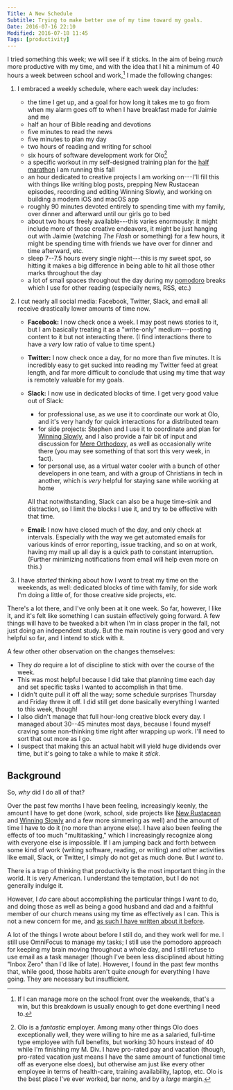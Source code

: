 ```yaml
---
Title: A New Schedule
Subtitle: Trying to make better use of my time toward my goals.
Date: 2016-07-16 22:10
Modified: 2016-07-18 11:45
Tags: [productivity]
---
```


I tried something this week; we will see if it sticks. In the aim of being *much* more productive with my time, and with the idea that I hit a minimum of 40 hours a week between school and work,[^40-hours] I made the following changes:

1. I embraced a weekly schedule, where each week day includes:
    - the time I get up, and a goal for how long it takes me to go from when my alarm goes off to when I have breakfast made for Jaimie and me
    - half an hour of Bible reading and devotions
    - five minutes to read the news
    - five minutes to plan my day
    - two hours of reading and writing for school
    - six hours of software development work for Olo[^olo-hours]
    - a specific workout in my self-designed training plan for the [half marathon][city of oaks] I am running this fall
    - an hour dedicated to creative projects I am working on---I'll fill this with things like writing blog posts, prepping New Rustacean episodes, recording and editing Winning Slowly, and working on building a modern iOS and macOS app
    - roughly 90 minutes devoted entirely to spending time with my family, over dinner and afterward until our girls go to bed
    - about two hours freely available---this varies enormously: it might include more of those creative endeavors, it might be just hanging out with Jaimie (watching _The Flash_ or something) for a few hours, it might be spending time with friends we have over for dinner and time afterward, etc.
    - sleep 7--7.5 hours every single night---this is my sweet spot, so hitting it makes a big difference in being able to hit all those other marks throughout the day
    - a lot of small spaces throughout the day during my [pomodoro] breaks which I use for other reading (especially news, RSS, etc.)

2. I cut nearly all social media: Facebook, Twitter, Slack, and email all receive drastically lower amounts of time now.
    - **Facebook:** I now check once a week. I may post news stories to it, but I am basically treating it as a "write-only" medium---posting content to it but not interacting there. (I find interactions there to have a *very* low ratio of value to time spent.)
    - **Twitter:** I now check once a day, for no more than five minutes. It is incredibly easy to get sucked into reading my Twitter feed at great length, and far more difficult to conclude that using my time that way is remotely valuable for my goals.
    - **Slack:** I now use in dedicated blocks of time. I get very good value out of Slack:
        + for professional use, as we use it to coordinate our work at Olo, and it's very handy for quick interactions for a distributed team
        + for side projects: Stephen and I use it to coordinate and plan for [Winning Slowly], and I also provide a fair bit of input and discussion for [Mere Orthodoxy], as well as occasionally write there (you may see something of that sort this very week, in fact).
        + for personal use, as a virtual water cooler with a bunch of other developers in one team, and with a group of Christians in tech in another, which is *very* helpful for staying sane while working at home

        All that notwithstanding, Slack can also be a huge time-sink and distraction, so I limit the blocks I use it, and try to be effective with that time.
    - **Email:** I now have closed much of the day, and only check at intervals. Especially with the way we get automated emails for various kinds of error reporting, issue tracking, and so on at work, having my mail up all day is a quick path to constant interruption. (Further minimizing notifications from email will help even more on this.)

3. I have *started* thinking about how I want to treat my time on the weekends, as well: dedicated blocks of time with family, for side work I'm doing a little of, for those creative side projects, etc.

[pomodoro]: https://en.m.wikipedia.org/wiki/Pomodoro_Technique
[city of oaks]: http://cityofoaksmarathon.com
[Mere Orthodoxy]: https://mereorthodoxy.com

There's a lot there, and I've only been at it one week. So far, however, I like it, and it's felt like something I can sustain effectively going forward. A few things will have to be tweaked a bit when I'm in class proper in the fall, not just doing an independent study. But the main routine is very good and very helpful so far, and I intend to stick with it.

A few other other observation on the changes themselves:

- They *do* require a lot of discipline to stick with over the course of the week.
- This was most helpful because I did take that planning time each day and set specific tasks I wanted to accomplish in that time.
- I didn't quite pull it off all the way; some schedule surprises Thursday and Friday threw it off. I did still get done basically everything I wanted to this week, though!
- I also didn't manage that full hour-long creative block every day. I managed about 30--45 minutes most days, because I found myself craving some non-thinking time right after wrapping up work. I'll need to sort that out more as I go.
- I suspect that making this an actual habit will yield huge dividends over time, but it's going to take a while to make it *stick*.


## Background

So, *why* did I do all of that?

Over the past few months I have been feeling, increasingly keenly, the amount I have to get done (work, school, side projects like [New Rustacean] and [Winning Slowly] and a few more simmering as well) and the amount of time I have to do it (no more than anyone else). I have also been feeling the effects of too much "multitasking," which I increasingly recognize along with everyone else is impossible. If I am jumping back and forth between some kind of work (writing software, reading, or writing) and other activities like email, Slack, or Twitter, I simply do not get as much done. But I *want* to.

[New Rustacean]: http://www.newrustacean.com/
[Winning Slowly]: http://www.winningslowly.org/

There is a trap of thinking that productivity is the most important thing in the world. It is very American. I understand the temptation, but I do not generally indulge it.

However, I *do* care about accomplishing the particular things I want to do, and doing those as well as being a good husband and dad and a faithful member of our church means using my time as effectively as I can. This is not a new concern for me, and [as such I have written about it before][previously].

[previously]: http://v4.chriskrycho.com/2014/boosting-my-productivity.html

A lot of the things I wrote about before I still do, and they work well for me. I still use OmniFocus to manage my tasks; I still use the pomodoro approach for keeping my brain moving throughout a whole day, and I still refuse to use email as a task manager (though I've been less disciplined about hitting "Inbox Zero" than I'd like of late). However, I found in the past few months that, while good, those habits aren't quite *enough* for everything I have going. They are necessary but insufficient.


[^40-hours]: If I can manage more on the school front over the weekends, that's a win, but this breakdown is usually enough to get done everthing I need to.

[^olo-hours]: Olo is a *fantastic* employer. Among many other things Olo does exceptionally well, they were willing to hire me as a salaried, full-time type employee with full benefits, but working 30 hours instead of 40 while I'm finishing my M. Div. I have pro-rated pay and vacation (though, pro-rated vacation just means I have the same amount of functional time off as everyone else does), but otherwise am just like every other employee in terms of health-care, training availability, laptop, etc. Olo is the best place I've ever worked, bar none, and by a *large* margin.
